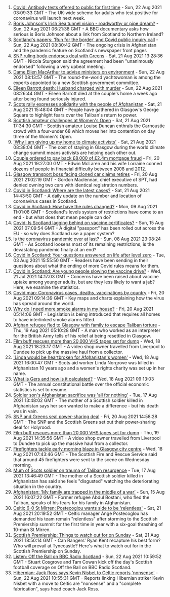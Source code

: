 1. [Covid: Antibody tests offered to public for first time](https://www.bbc.co.uk/news/uk-58293249) - Sun, 22 Aug 2021 03:09:33 GMT - The UK-wide scheme for adults who test positive for coronavirus will launch next week.
2. [Boris Johnson's Irish Sea tunnel vision - roadworthy or pipe dream?](https://www.bbc.co.uk/news/uk-northern-ireland-58269437) - Sun, 22 Aug 2021 06:21:38 GMT - A BBC documentary asks how serious is Boris Johnson about a link from Scotland to Northern Ireland?
3. [Scotland's papers: 'Run for the border' and Covid public inquiry call](https://www.bbc.co.uk/news/uk-scotland-58297072) - Sun, 22 Aug 2021 08:30:42 GMT - The ongoing crisis in Afghanistan and the pandemic feature on Scotland's newspaper front pages
4. [SNP ruling body endorses deal with Greens](https://www.bbc.co.uk/news/uk-scotland-58293047) - Sat, 21 Aug 2021 13:28:36 GMT - Nicola Sturgeon said the agreement had been "unanimously endorsed" following a very upbeat meeting.
5. [Dame Ellen MacArthur to advise ministers on environment](https://www.bbc.co.uk/news/uk-scotland-scotland-politics-58293053) - Sun, 22 Aug 2021 08:13:57 GMT - The round-the-world yachtswoman is among the experts appointed to a new Scottish government committee.
6. [Eileen Barrott death: Husband charged with murder](https://www.bbc.co.uk/news/uk-england-leeds-58291273) - Sun, 22 Aug 2021 08:26:44 GMT - Eileen Barrott died at the couple's home a week ago after being found seriously injured.
7. [Scots rally expresses solidarity with the people of Afghanistan](https://www.bbc.co.uk/news/uk-scotland-glasgow-west-58291723) - Sat, 21 Aug 2021 15:48:04 GMT - People have gathered in Glasgow's George Square to highlight fears over the Taliban's return to power.
8. [Scottish amateur challenges at Women's Open](https://www.bbc.co.uk/sport/golf/58294168) - Sat, 21 Aug 2021 17:34:30 GMT - Scottish amateur Louise Duncan enthrals the Carnoustie crowd with a four-under 68 which moves her into contention on day three of the Women's Open.
9. ['Why I am giving up my home to climate activists'](https://www.bbc.co.uk/news/uk-scotland-58279470) - Sat, 21 Aug 2021 08:38:04 GMT - The cost of staying in Glasgow during the world climate change summit means activists are helping each other out.
10. [Couple ordered to pay back £8,000 of £2.4m mortgage fraud](https://www.bbc.co.uk/news/uk-scotland-glasgow-west-58287331) - Fri, 20 Aug 2021 19:27:00 GMT - Edwin McLaren and his wife Lorraine conned dozens of people in financial difficulty between 2008 and 2012.
11. [Glasgow transport boss facing cloned car claims retires](https://www.bbc.co.uk/news/uk-scotland-glasgow-west-58288290) - Fri, 20 Aug 2021 21:02:19 GMT - Gordon Maclennan, chief executive of SPT, had denied owning two cars with identical registration numbers.
12. [Covid in Scotland: Where are the latest cases?](https://www.bbc.co.uk/news/uk-scotland-53511877) - Sat, 21 Aug 2021 14:43:50 GMT - A daily update on the number and location of coronavirus cases in Scotland.
13. [Covid in Scotland: How have the rules changed?](https://www.bbc.co.uk/news/uk-scotland-53166816) - Mon, 09 Aug 2021 11:01:08 GMT - Scotland's levels system of restrictions have come to an end - but what does that mean people can do?
14. [Covid: Is Scotland lagging behind on vaccine certificates?](https://www.bbc.co.uk/news/uk-scotland-57519070) - Sun, 15 Aug 2021 07:09:54 GMT - A digital "passport" has been rolled out across the EU - so why does Scotland use a paper system?
15. [Is the coronavirus pandemic over at last?](https://www.bbc.co.uk/news/uk-scotland-58112939) - Sun, 08 Aug 2021 23:08:24 GMT - As Scotland loosens most of its remaining restrictions, is the devastating pandemic finally at an end?
16. [Covid in Scotland: Your questions answered on life after level zero](https://www.bbc.co.uk/news/uk-scotland-58071989) - Tue, 03 Aug 2021 15:55:50 GMT - Readers have been sending in their questions about what the ending of more Covid rules means for them.
17. [Covid in Scotland: Are young people slowing the vaccine drive?](https://www.bbc.co.uk/news/uk-scotland-57915106) - Wed, 21 Jul 2021 14:17:03 GMT - Concerns have been raised about vaccine uptake among younger adults, but are they less likely to want a jab? Here, we examine the statistics.
18. [Covid map: Coronavirus cases, deaths, vaccinations by country](https://www.bbc.co.uk/news/world-51235105) - Fri, 20 Aug 2021 09:14:39 GMT - Key maps and charts explaining how the virus has spread around the world.
19. [Why do I need more smoke alarms in my house?](https://www.bbc.co.uk/news/uk-scotland-58268855) - Fri, 20 Aug 2021 05:14:06 GMT - Legislation is being introduced that requires all homes to have interlinked smoke alarms fitted.
20. [Afghan refugee fled to Glasgow with family to escape Taliban torture](https://www.bbc.co.uk/news/uk-scotland-58256884) - Thu, 19 Aug 2021 05:10:28 GMT - A man who worked as an interpreter for the British Army tells of his relief at being resettled in Glasgow.
21. [Film buff rescues more than 20,000 VHS tapes set for dump](https://www.bbc.co.uk/news/uk-scotland-tayside-central-58261702) - Wed, 18 Aug 2021 18:23:17 GMT - A video shop owner travelled from Liverpool to Dundee to pick up the massive haul from a collector.
22. ['Linda would be heartbroken for Afghanistan's women'](https://www.bbc.co.uk/news/uk-scotland-highlands-islands-58256706) - Wed, 18 Aug 2021 16:00:47 GMT - Scots aid worker Linda Norgrove was killed in Afghanistan 10 years ago and a women's rights charity was set up in her name.
23. [What is Gers and how is it calculated?](https://www.bbc.co.uk/news/uk-scotland-45271076) - Wed, 18 Aug 2021 09:13:03 GMT - The annual constitutional battle over the official economic statistics is set to resume.
24. [Soldier son's Afghanistan sacrifice was 'all for nothing'](https://www.bbc.co.uk/news/uk-scotland-north-east-orkney-shetland-58241459) - Tue, 17 Aug 2021 13:48:02 GMT - The mother of a Scottish soldier killed in Afghanistan says her son wanted to make a difference - but his death was in vain.
25. [SNP and Greens seal power-sharing deal](https://www.bbc.co.uk/news/uk-scotland-58281867) - Fri, 20 Aug 2021 14:58:28 GMT - The SNP and the Scottish Greens set out their power-sharing deal for Holyrood.
26. [Film buff rescues more than 20,000 VHS tapes set for dump](https://www.bbc.co.uk/news/uk-scotland-tayside-central-58273051) - Thu, 19 Aug 2021 14:35:56 GMT - A video shop owner travelled from Liverpool to Dundee to pick up the massive haul from a collector.
27. [Firefighters tackle early morning blaze in Glasgow city centre](https://www.bbc.co.uk/news/uk-scotland-58255126) - Wed, 18 Aug 2021 07:43:46 GMT - The Scottish Fire and Rescue Service said that around 45 firefighters were sent to the scene on Wednesday morning.
28. [Mum of Scots soldier on trauma of Taliban resurgence](https://www.bbc.co.uk/news/uk-scotland-58247951) - Tue, 17 Aug 2021 13:46:49 GMT - The mother of a Scottish soldier killed in Afghanistan has said she feels "disgusted" watching the deteriorating situation in the country.
29. [Afghanistan: ‘My family are trapped in the middle of a war’](https://www.bbc.co.uk/news/uk-scotland-58224887) - Sun, 15 Aug 2021 16:07:22 GMT - Former refugee Abdul Bostani, who fled the Taliban, speaks of his fears for his family in Afghanistan.
30. [Celtic 6-0 St Mirren: Postecoglou wants side to be 'relentless'](https://www.bbc.co.uk/sport/football/58209980) - Sat, 21 Aug 2021 20:19:52 GMT - Celtic manager Ange Postecoglou has demanded his team remain "relentless" after storming to the Scottish Premiership summit for the first time in year with a six-goal thrashing of 10-man St Mirren.
31. [Scottish Premiership: Things to watch out for on Sunday](https://www.bbc.co.uk/sport/football/58279065) - Sat, 21 Aug 2021 18:50:14 GMT - Can Rangers' Ryan Kent recapture his best form? Who will prevail at Tynecastle? Here's what to watch out for in the Scottish Premiership on Sunday.
32. [Listen: Off the Ball on BBC Radio Scotland](https://www.bbc.co.uk/sport/av/football/58215865) - Sun, 22 Aug 2021 10:59:52 GMT - Stuart Cosgrove and Tam Cowan kick off the day's Scottish football coverage on Off the Ball on BBC Radio Scotland.
33. [Hibernian: Jack Ross says Kevin Nisbet to Celtic reports 'nonsense'](https://www.bbc.co.uk/sport/football/58297923) - Sun, 22 Aug 2021 10:55:31 GMT - Reports linking Hibernian striker Kevin Nisbet with a move to Celtic are "nonsense" and a "complete fabrication", says head coach Jack Ross.
